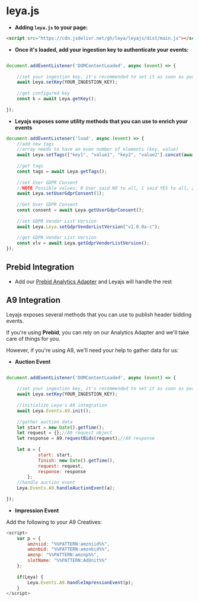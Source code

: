 # leya.js

* **Adding `leya.js` to your page:**

```html
<script src="https://cdn.jsdelivr.net/gh/leya/leyajs/dist/main.js"></script>
```

* **Once it's loaded, add your ingestion key to authenticate your events:**

````javascript

document.addEventListener('DOMContentLoaded', async (event) => {
    
    //set your ingestion key, it's recommended to set it as soon as possible
    await Leya.setKey(YOUR_INGESTION_KEY);
    
    //get configured key
    const k = await Leya.getKey();
   
});

````

* **Leyajs exposes some utility methods that you can use to enrich your events**

````javascript
document.addEventListener('load', async (event) => {
    //add new tags
    //array needs to have an even number of elements (key, value) 
    await Leya.setTags(["key1", "value1", "key2", "value2"].concat(await Leya.getTags()));
    
    //get tags
    const tags = await Leya.getTags();
    
    //set User GDPR Consent
    //NOTE Possible values: 0 User said NO to all, 1 said YES to all, 2 y/n to some, 3 unknown
    await Leya.setUserGdprConsent(1); 
    
    //Get User GDPR Consent
    const consent = await Leya.getUserGdprConsent();
    
    //set GDPR Vendor List Version
    await Leya.Leya.setGdprVendorListVersion("v1.0.0a-c");
    
    //get GDPR Vendor List Version
    const vlv = await Leya.getGdprVendorListVersion();
});

````

## Prebid Integration

- Add our [Prebid Analytics Adapter](https://github.com/Leya/leya-prebid-analytics-adapter) and Leyajs will handle the rest

## A9 Integration

Leyajs exposes several methods that you can use to publish header bidding events. 

If you're using **Prebid**, you can rely on our Analytics Adapter and we'll take care of things for you.

However, if you're using A9, we'll need your help to gather data for us:

* **Auction Event**
````javascript

document.addEventListener('DOMContentLoaded', async (event) => {
    
    //set your ingestion key, it's recommended to set it as soon as possible
    await Leya.setKey(YOUR_INGESTION_KEY);
    
    //initialize Leya's A9 integration
    await Leya.Events.A9.init();
    
    //gather auction data
    let start = new Date().getTime();
    let request = {};//A9 request object
    let response = A9.requestBids(request);//A9 response
    
    let a = {
            start: start,
            finish: new Date().getTime(),
            request: request,
            response: response
        };
    //handle auction event
    Leya.Events.A9.handleAuctionEvent(a);
    
});
````  

* **Impression Event**

Add the following to your A9 Creatives:

````javascript
<script>
    var p = {
    	amzniid: "%%PATTERN:amzniid%%",
    	amznbid: "%%PATTERN:amznbid%%",
    	amznp: "%%PATTERN:amznp%%",
    	slotName: "%%PATTERN:AdUnit%%"
    };
    
    if(Leya) {
    	Leya.Events.A9.handleImpressionEvent(p);
    }
</script>
````
